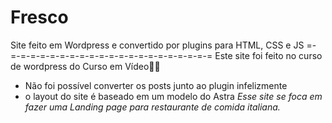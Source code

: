# Fresco
 Site feito em Wordpress e convertido por plugins para HTML, CSS e JS
=-=-=-=-=-=-=-=-=-=-=-=-=-=-=-=-=-=-=-=-=-=
Este site foi feito no curso de wordpress do Curso em Vídeo🖖🤓
- Não foi possível converter os posts junto ao plugin infelizmente
- o layout do site é baseado em um modelo do Astra
*Esse site se foca em fazer uma Landing page para restaurante de comida italiana.*
